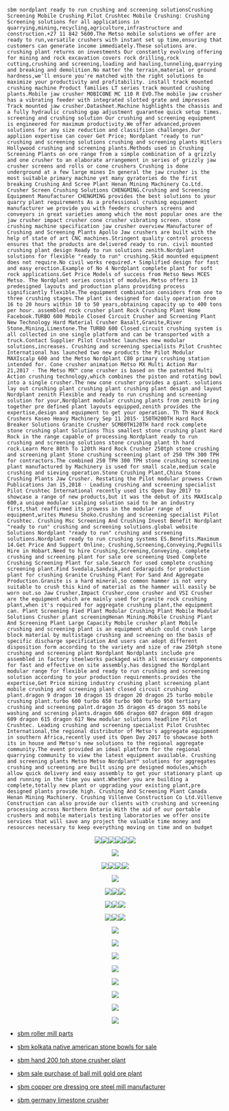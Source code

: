 ```
sbm nordplant ready to run crushing and screening solutionsCrushing Screening Mobile Crushing Pilot Crushtec Mobile Crushing: Crushing Screening solutions for all applications in quarrying,mining,recycling,agriculture,infrastructure and construction.+27 11 842 5600.The Metso mobile solutions we offer are ready to run,versatile crushers with instant set up time,ensuring that customers can generate income immediately.These solutions are. crushing plant returns on investments Our constantly evolving offering for mining and rock excavation covers rock drilling,rock cutting,crushing and screening,loading and hauling,tunneling,quarrying and breaking and demolition.No matter the terrain,material or ground hardness,we'll ensure you're matched with the right solutions to maximize your productivity and profitability. install track mounted crushing machine Product families LT series track mounted crushing plants.Mobile jaw crusher MOBICONE MC 110 R EVO.The mobile jaw crusher has a vibrating feeder with integrated slotted grate and impresses Track mounted jaw crusher.Datasheet.Machine highlights the chassis and a fully hydraulic crushing gap adjustment guarantee quick setup times. screening and crushing solution Our crushing and screening equipment is engineered for maximum productivity.We offer advanced,proven solutions for any size reduction and classifiion challenges.Our appliion expertise can cover Get Price; Nordplant "ready to run" crushing and screening solutions crushing and screening plants Hitlers Hollywood crushing and screening plants.Methods used in Crushing Screening Plants on ore range from a simple combination of a grizzly and one crusher to an elaborate arrangement in series of grizzly jaw crusher screens and rolls or cone crushers Crushing is done underground at a few large mines In general the jaw crusher is the most suitable primary machine yet many gyratories do the first breaking Crushing And Scree Plant Henan Mining Machinery Co.Ltd. Crusher Screen Crushing Solutions CHENGMING.Crushing and Screening Equipment Manufacturer CHENGMING provides the best solutions to your quarry plant requirements As a professional crushing equipment manufacturer we provide you with feeders crushers screens and conveyors in great varieties among which the most popular ones are the jaw crusher impact crusher cone crusher vibrating screen. stone crushing machine specification jaw crusher overview Manufacturer of Crushing and Screening Plants Apollo Jaw crushers are built with the help of state of art CNC machines.Stringent quality control process ensures that the products are delivered ready to run. civil mounted crushing plant design Ready to run solutions zenith.Nordplant solutions for flexible "ready to run" crushing.Skid mounted equipment does not require.No civil works required.• Simplified design for fast and easy erection.Example of No 4 Nordplant complete plant for soft rock applications.Get Price Models of success from Metso News MCES Metso. The Nordplant series consist of modules.Metso offers 13 predesigned layouts and production plans providing process significantly flexible.The equipment combination considers from one to three crushing stages.The plant is designed for daily operation from 16 to 20 hours within 10 to 50 years,obtaining capacity up to 400 tons per hour. assembled rock crusher plant Rock Crushing Plant Home Facebook.TURBO 600 Mobile Closed Circuit Crusher and Screening Plant New Technology Hard Material Crusher Basalt,Granite,River Stone,Mining,Limestone.The TURBO 600 Closed circuit crushing system is all collected in one single platform and can be transported with a truck.Contact Supplier Pilot Crushtec launches new modular solutions,increases. Crushing and screening specialists Pilot Crushtec International has launched two new products the Pilot Modular MAXIscalp 600 and the Metso Nordplant C80 primary crushing station intended for. Cone crusher animation Metso MX Multi Action Mar 21,2017 · The Metso MX™ cone crusher is based on the patented Multi Action crushing technology,which combines the piston and rotating bowl into a single crusher.The new cone crusher provides a giant. solutions lay out crushing plant crushing plant crushing plant design and layout Nordplant zenith Flexible and ready to run crushing and screening solution for your,Nordplant modular crushing plants from zenith bring together pre defined plant layouts equipped,zenith provides the expertise,design and equipment to get your operation. Th Th Hard Rock Crushers Kaseo Heavy Machinery Sep 11 2015· 150TH200TH Hard Rock Breaker Solutions Granite Crusher SCM80TH120TH hard rock complete stone crushing plant Solutions This smallest stone crushing plant Hard Rock in the range capable of processing Nordplant ready to run crushing and screening solutions stone crushing plant th hard rock.Learn More 80th To 120th Hard Rock Crusher 250tph stone crushing and screening plant Stone crushing screening plant of 250 TPH 300 TPH for contractors.The combined 250 TPH 300 TPH stone crushing screening plant manufactured by Machinery is used for small scale,medium scale crushing and sieving operation.Stone Crushing Plant,China Stone Crushing Plants Jaw Crusher. Restating the Pilot modular prowess Crown Publications Jan 15,2018 · Leading crushing and screening specialist Pilot Crushtec International recently used its Open Day 2017 to showcase a range of new products,but it was the debut of its MAXIscalp 600,a unique modular scalping solution said to be an industry first,that reaffirmed its prowess in the modular range of equipment,writes Munesu Shoko.Crushing and screening specialist Pilot Crushtec. Crushing Msc Screening And Crushing Invest Benefit Nordplant "ready to run" crushing and screening solutions.global website Solutions Nordplant "ready to run" crushing and screening solutions.Nordplant ready to run crushing systems ES.Benefits.Maximum 14.Get Price And Support Online; Crushing,Screening,Conveying,Pugmills Hire in Hobart.Need to hire Crushing,Screening,Conveying. complete crushing and screening plant for sale ore screening Used Complete Crushing Screening Plant for sale.Search for used complete crushing screening plant.Find Svedala,Sandvik,and Cedarapids for production plant for crushing Granite Crushing Plant For Sand And Aggregate Production.Granite is a hard mineral,so common hammer is not very suitable to crush this kind of material as the hammer will easily be worn out.so Jaw Crusher,Impact Crusher,cone crusher and VSI Crusher are the equipment which are mainly used for granite rock crushing plant,when it's required for aggregate crushing plant,the equipment can. Plant Screening Fied Plant Modular Crushing Plant Mobile Modular Solutions Crusher plant screeningHenan Mining.Mobile Crushing Plant And Screening Plant Large Capacity Mobile crusher plant Mobile crushing and screening plant is an equipment which could crush large block material by multistage crushing and screening on the basis of specific discharge specification And users can adopt different disposition form according to the variety and size of raw 250tph stone crushing and screening plant Nordplant Nordplants include pre assembled in factory steelworks packaged with all necessary components for fast and effective on site assembly.has designed the Nordplant modular range for flexible and ready to run crushing and screening solution according to your production requirements.provides the expertise,Get Price mining industry crushing plant screening plant mobile crushing and screening plant closed circuit crushing plant.dragon 9 dragon 10 dragon 15 dragon 20 dragon 25 turbo mobile crushing plant.turbo 600 turbo 650 turbo 900 turbo 950 tertiary crushing and screening palnt.dragon 35 dragon 45 dragon 55 mobile washing and screning plants.dragon 606 dragon 607 dragon 608 dragon 609 dragon 615 dragon 617 New modular solutions headline Pilot Crushtec. Leading crushing and screening specialist Pilot Crushtec International,the regional distributor of Metso's aggregate equipment in southern Africa,recently used its Open Day 2017 to showcase both its in house and Metso's new solutions to the regional aggregate community.The event provided an ideal platform for the regional quarrying community to view the latest equipment available. Crushing and screening plants Metso Metso Nordplant™ solutions for aggregates crushing and screening are built using pre designed modules,which allow quick delivery and easy assembly to get your stationary plant up and running in the time you want.Whether you are building a complete,totally new plant or upgrading your existing plant,pre designed plants provide high. Crushing And Screening Plant Canada Henan Mining Machinery. Crushing Villenve Construction Co Ltd.Villenve Construction can also provide our clients with crushing and screening processing across Northern Ontario With the aid of our portable crushers and mobile materials testing laboratories we offer onsite services that will save any project the valuable time money and resources necessary to keep everything moving on time and on budget 
```

<div align="center">
  
<a rel="nofollow" href="https://m.shibang-china.com?f=github&k=sbm+nordplant+ready+to+run+crushing+and+screening+solutions"><img src="https://static.shibang-china.com/en/l.png"></a><img src="https://static.shibang-china.com/en/hw.png"><a rel="nofollow" href="https://m.shibang-china.com/product/?f=github&k=sbm+nordplant+ready+to+run+crushing+and+screening+solutions"><img src="https://static.shibang-china.com/en/p.png"></a><a rel="nofollow" href="https://m.shibang-china.com/cases/?f=github&k=sbm+nordplant+ready+to+run+crushing+and+screening+solutions"><img src="https://static.shibang-china.com/en/c.png"></a><a rel="nofollow" href="https://m.shibang-china.com/news/?f=github&k=sbm+nordplant+ready+to+run+crushing+and+screening+solutions"><img src="https://static.shibang-china.com/en/n.png"></a><a rel="nofollow" href="https://m.shibang-china.com?f=github&k=sbm+nordplant+ready+to+run+crushing+and+screening+solutions"><img src="https://static.shibang-china.com/en/m.png"></a>

<a rel="nofollow" href="https://m.shibang-china.com/product/?f=github&k=sbm+nordplant+ready+to+run+crushing+and+screening+solutions"><img src="https://static.shibang-china.com/en/b.jpg"></a>
  
<a rel="nofollow" href="https://m.shibang-china.com/solution-aggregate.html?f=github&k=sbm+nordplant+ready+to+run+crushing+and+screening+solutions"><img src="https://static.shibang-china.com/en/a.jpg"></a><a rel="nofollow" href="https://m.shibang-china.com/solution-mine.html?f=github&k=sbm+nordplant+ready+to+run+crushing+and+screening+solutions"><img src="https://static.shibang-china.com/en/m.jpg"></a><a rel="nofollow" href="https://m.shibang-china.com/solution-mill.html?f=github&k=sbm+nordplant+ready+to+run+crushing+and+screening+solutions"><img src="https://static.shibang-china.com/en/g.jpg"></a><a rel="nofollow" href="https://m.shibang-china.com/solution-epc.html?f=github&k=sbm+nordplant+ready+to+run+crushing+and+screening+solutions"><img src="https://static.shibang-china.com/en/e.jpg"></a>

<a rel="nofollow" href="https://m.shibang-china.com/product/?f=github&k=sbm+nordplant+ready+to+run+crushing+and+screening+solutions"><img src="https://static.shibang-china.com/en/a-p.png"></a>

<a rel="nofollow" href="https://m.shibang-china.com/product/crusher/c6x.html?f=github&k=sbm+nordplant+ready+to+run+crushing+and+screening+solutions"><img src="https://static.shibang-china.com/en/j.jpg"></a><a rel="nofollow" href="https://m.shibang-china.com/product/crusher/ci5x.html?f=github&k=sbm+nordplant+ready+to+run+crushing+and+screening+solutions"><img src="https://static.shibang-china.com/en/i.jpg"></a><a rel="nofollow" href="https://m.shibang-china.com/product/crusher/hst.html?f=github&k=sbm+nordplant+ready+to+run+crushing+and+screening+solutions"><img src="https://static.shibang-china.com/en/c.jpg"></a>

<a rel="nofollow" href="https://m.shibang-china.com/product/mill/mtw.html?f=github&k=sbm+nordplant+ready+to+run+crushing+and+screening+solutions"><img src="https://static.shibang-china.com/en/mtw.jpg"></a><a rel="nofollow" href="https://m.shibang-china.com/product/mill/scm.html?f=github&k=sbm+nordplant+ready+to+run+crushing+and+screening+solutions"><img src="https://static.shibang-china.com/en/scm.jpg"></a><a rel="nofollow" href="https://m.shibang-china.com/product/mill/lm.html?f=github&k=sbm+nordplant+ready+to+run+crushing+and+screening+solutions"><img src="https://static.shibang-china.com/en/lm.jpg"></a>

<a rel="nofollow" href="https://m.shibang-china.com/product/sand/vsi6x.html?f=github&k=sbm+nordplant+ready+to+run+crushing+and+screening+solutions"><img src="https://static.shibang-china.com/en/6x.jpg"></a><a rel="nofollow" href="https://m.shibang-china.com/product/sand/vu.html?f=github&k=sbm+nordplant+ready+to+run+crushing+and+screening+solutions"><img src="https://static.shibang-china.com/en/vu.jpg"></a><a rel="nofollow" href="https://m.shibang-china.com/product/mobile/klun.html?f=github&k=sbm+nordplant+ready+to+run+crushing+and+screening+solutions"><img src="https://static.shibang-china.com/en/k.jpg"></a>

<a rel="nofollow" href="https://m.shibang-china.com/cases/?f=github&k=sbm+nordplant+ready+to+run+crushing+and+screening+solutions"><img src="https://static.shibang-china.com/en/case.png"></a>

<a rel="nofollow" href="https://m.shibang-china.com/cases/aggregate/202.html?f=github&k=sbm+nordplant+ready+to+run+crushing+and+screening+solutions"><img src="https://static.shibang-china.com/en/c-1.jpg"></a>

<a rel="nofollow" href="https://m.shibang-china.com/cases/aggregate/203.html?f=github&k=sbm+nordplant+ready+to+run+crushing+and+screening+solutions"><img src="https://static.shibang-china.com/en/c-2.jpg"></a>

<a rel="nofollow" href="https://m.shibang-china.com/cases/mill/123.html?f=github&k=sbm+nordplant+ready+to+run+crushing+and+screening+solutions"><img src="https://static.shibang-china.com/en/c-3.jpg"></a>

<a rel="nofollow" href="https://m.shibang-china.com/contact_us.html?f=github&k=sbm+nordplant+ready+to+run+crushing+and+screening+solutions"><img src="https://static.shibang-china.com/en/contact.png"></a>

<a rel="nofollow" href="https://swt.shibang-china.com/?f=github&k=sbm+nordplant+ready+to+run+crushing+and+screening+solutions"><img src="https://static.shibang-china.com/en/chat.png"></a>

<a rel="nofollow" href="https://whatsapp.shibangsoft.com/WhatsApp.php?f=github&k=sbm+nordplant+ready+to+run+crushing+and+screening+solutions"><img src="https://static.shibang-china.com/en/whatsapp.png"></a>

<a rel="nofollow" href="https://m.shibang-china.com/?f=github&k=sbm+nordplant+ready+to+run+crushing+and+screening+solutions"><img src="https://static.shibang-china.com/en/website.png"></a>

</div>


* [sbm roller mill parts](sbm%20roller%20mill%20parts.md)

* [sbm kolkata native american stone bowls for sale](sbm%20kolkata%20native%20american%20stone%20bowls%20for%20sale.md)

* [sbm hand 200 tph stone crusher plant](sbm%20hand%20200%20tph%20stone%20crusher%20plant.md)

* [sbm sale purchase of ball mill gold ore plant](sbm%20sale%20purchase%20of%20ball%20mill%20gold%20ore%20plant.md)

* [sbm copper ore dressing ore steel mill manufacturer](sbm%20copper%20ore%20dressing%20ore%20steel%20mill%20manufacturer.md)

* [sbm germany limestone crusher](sbm%20germany%20limestone%20crusher.md)